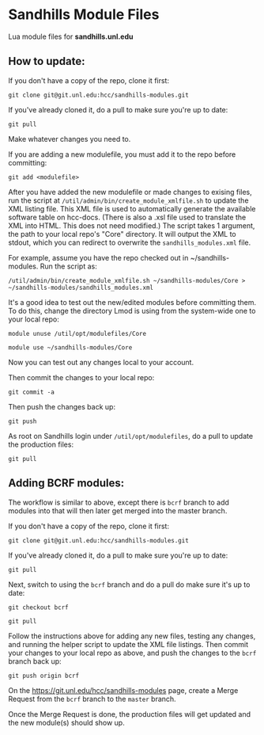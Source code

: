 Sandhills Module Files
=================

Lua module files for **sandhills.unl.edu**

How to update:
-------------

If you don't have a copy of the repo, clone it first:

`git clone git@git.unl.edu:hcc/sandhills-modules.git`

If you've already cloned it, do a pull to make sure you're up to date:

`git pull`

Make whatever changes you need to.

If you are adding a new modulefile, you must add it to the repo before committing:

`git add <modulefile>`

After you have added the new modulefile or made changes to exising files,
run the script at `/util/admin/bin/create_module_xmlfile.sh` to update the XML listing file.
This XML file is used to automatically generate the available software table on hcc-docs.
(There is also a .xsl file used to translate the XML into HTML.  This does not need modified.)
The script takes 1 argument, the path to your local repo's "Core" directory.  It will
output the XML to stdout, which you can redirect to overwrite the `sandhills_modules.xml` file.

For example, assume you have the repo checked out in ~/sandhills-modules.  Run the
script as:

`/util/admin/bin/create_module_xmlfile.sh ~/sandhills-modules/Core > ~/sandhills-modules/sandhills_modules.xml`

It's a good idea to test out the new/edited modules before committing them.
To do this, change the directory Lmod is using from the system-wide one to your
local repo:

`module unuse /util/opt/modulefiles/Core`

`module use ~/sandhills-modules/Core`

Now you can test out any changes local to your account.

Then commit the changes to your local repo:

`git commit -a`

Then push the changes back up:

`git push`

As root on Sandhills login under `/util/opt/modulefiles`, do a pull to update the production files:

`git pull`

Adding BCRF modules:
-------------------

The workflow is similar to above, except there is `bcrf` branch to add modules into that
will then later get merged into the master branch.

If you don't have a copy of the repo, clone it first:

`git clone git@git.unl.edu:hcc/sandhills-modules.git`

If you've already cloned it, do a pull to make sure you're up to date:

`git pull`

Next, switch to using the `bcrf` branch and do a pull do make sure
it's up to date:

`git checkout bcrf`

`git pull`

Follow the instructions above for adding any new files, testing any changes,
and running the helper script to update the XML file listings.  Then commit your changes 
to your local repo as above, and push the changes to the `bcrf` branch back up:

`git push origin bcrf`

On the https://git.unl.edu/hcc/sandhills-modules page, create a Merge Request from 
the `bcrf` branch to the `master` branch.

Once the Merge Request is done, the production files will get updated and the new
module(s) should show up.
